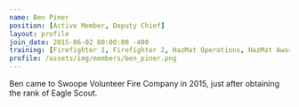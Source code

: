 ```yaml
---
name: Ben Piner
position: [Active Member, Deputy Chief]
layout: profile
join_date: 2015-06-02 00:00:00 -400
training: [Firefighter 1, Firefighter 2, HazMat Operations, HazMat Awareness, Mayday, CPR, EVOC]
profile: /assets/img/members/ben_piner.png
---
```

Ben came to Swoope Volunteer Fire Company in 2015, just after obtaining the rank of Eagle Scout.
